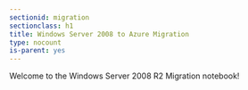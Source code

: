 ```yaml
---
sectionid: migration
sectionclass: h1
title: Windows Server 2008 to Azure Migration
type: nocount
is-parent: yes
---
```


Welcome to the Windows Server 2008 R2 Migration notebook!


